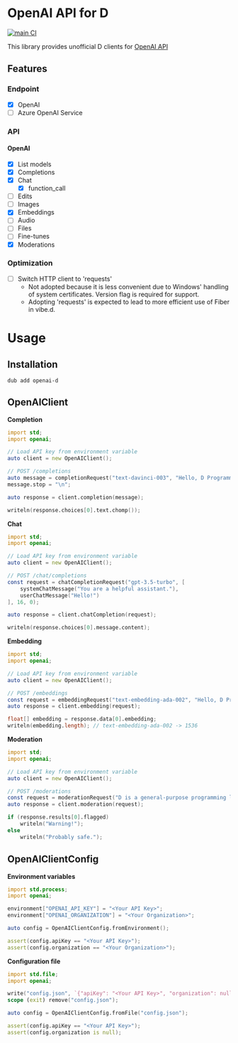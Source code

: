 # OpenAI API for D

[![main CI](https://github.com/lempiji/openai-d/actions/workflows/main-ci.yaml/badge.svg)](https://github.com/lempiji/openai-d/actions/workflows/main-ci.yaml)

This library provides unofficial D clients for [OpenAI API](https://platform.openai.com)

## Features

### Endpoint

- [x] OpenAI
- [ ] Azure OpenAI Service

### API

#### OpenAI

- [x] List models
- [x] Completions
- [x] Chat
  - [x] function_call
- [ ] Edits
- [ ] Images
- [x] Embeddings
- [ ] Audio
- [ ] Files
- [ ] Fine-tunes
- [x] Moderations

### Optimization

- [ ] Switch HTTP client to 'requests'
    - Not adopted because it is less convenient due to Windows' handling of system certificates. Version flag is required for support.
    - Adopting 'requests' is expected to lead to more efficient use of Fiber in vibe.d.

# Usage

## Installation

```
dub add openai-d
```

## OpenAIClient

__Completion__

```d name=completion
import std;
import openai;

// Load API key from environment variable
auto client = new OpenAIClient();

// POST /completions
auto message = completionRequest("text-davinci-003", "Hello, D Programming Language!\n", 10, 0);
message.stop = "\n";

auto response = client.completion(message);

writeln(response.choices[0].text.chomp());
```

__Chat__

```d name=chat
import std;
import openai;

// Load API key from environment variable
auto client = new OpenAIClient();

// POST /chat/completions
const request = chatCompletionRequest("gpt-3.5-turbo", [
    systemChatMessage("You are a helpful assistant."),
    userChatMessage("Hello!")
], 16, 0);

auto response = client.chatCompletion(request);

writeln(response.choices[0].message.content);
```

__Embedding__

```d name=embedding
import std;
import openai;

// Load API key from environment variable
auto client = new OpenAIClient();

// POST /embeddings
const request = embeddingRequest("text-embedding-ada-002", "Hello, D Programming Language!");
auto response = client.embedding(request);

float[] embedding = response.data[0].embedding;
writeln(embedding.length); // text-embedding-ada-002 -> 1536
```

__Moderation__

```d name=moderation
import std;
import openai;

// Load API key from environment variable
auto client = new OpenAIClient();

// POST /moderations
const request = moderationRequest("D is a general-purpose programming language with static typing, systems-level access, and C-like syntax. With the D Programming Language, write fast, read fast, and run fast.");
auto response = client.moderation(request);

if (response.results[0].flagged)
    writeln("Warning!");
else
    writeln("Probably safe.");
```

## OpenAIClientConfig

__Environment variables__

```d name=config_env
import std.process;
import openai;

environment["OPENAI_API_KEY"] = "<Your API Key>";
environment["OPENAI_ORGANIZATION"] = "<Your Organization>";

auto config = OpenAIClientConfig.fromEnvironment();

assert(config.apiKey == "<Your API Key>");
assert(config.organization == "<Your Organization>");
```

__Configuration file__

```d name=config_file
import std.file;
import openai;

write("config.json", `{"apiKey": "<Your API Key>", "organization": null}`);
scope (exit) remove("config.json");

auto config = OpenAIClientConfig.fromFile("config.json");

assert(config.apiKey == "<Your API Key>");
assert(config.organization is null);
```